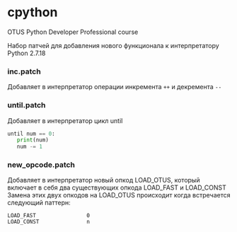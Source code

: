 # cpython
OTUS Python Developer Professional course

Набор патчей для добавления нового функционала к интерпретатору Python 2.7.18

### inc.patch

Добавляет в интерпретатор операции инкремента `++` и декремента `--`

### until.patch 

Добавляет в интерпретатор цикл until

```python
until num == 0:
   print(num)
   num -= 1
```
### new_opcode.patch 

Добавляет в интерпретатор новый опкод LOAD_OTUS, который включает в себя два существующих опкода LOAD_FAST и LOAD_CONST
Замена этих двух опкодов на LOAD_OTUS происходит когда встречается следующий паттерн:


```bytecode
LOAD_FAST                0
LOAD_CONST               n
```
